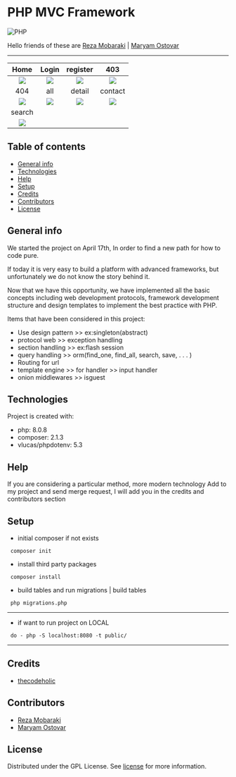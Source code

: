 # PHP MVC Framework


![PHP](default-pic.jpg)

Hello friends of these are [Reza Mobaraki](https://www.linkedin.com/in/reza-mobaraki/) | [Maryam Ostovar](https://www.linkedin.com/in/maryam-ostovar/)

---

Home                       |             Login          |           register       |            403           |
:-------------------------:|:-------------------------:|:-------------------------:|:-------------------------:
![](zz/home.png)  |  ![](zz/login.png) | ![](zz/register.png) |  ![](zz/403.png)
404                       |             all             |          detail          |         contact         |
![](zz/404.png) | ![](zz/all.png) | ![](zz/detail.png) |![](zz/contact.png)
|         search         |
![](zz/search.png) |


## Table of contents

* [General info](#General-info)
* [Technologies](#Technologies)
* [Help](#Help)
* [Setup](#Setup)
* [Credits](#credits)
* [Contributors](#Contributors)
* [License](#license)

## General info

We started the project on April 17th, In order to find a new path for how to code pure.

If today it is very easy to build a platform with advanced frameworks, but unfortunately we do not know the story behind it.

Now that we have this opportunity, we have implemented all the basic concepts including web development protocols, framework development structure and design templates to implement the best practice with PHP.

Items that have been considered in this project:
- Use design pattern >> ex:singleton(abstract)
- protocol web >> exception handling
- section handling >> ex:flash session
- query handling >> orm(find_one, find_all, search, save, . . . ) 
- Routing for url
- template engine >> for handler >> input handler
- onion middlewares >> isguest





## Technologies

Project is created with:

* php: 8.0.8
* composer: 2.1.3
* vlucas/phpdotenv: 5.3

## Help

If you are considering a particular method, more modern technology Add to my
project and send merge request, I will add you in the credits and contributors
section

## Setup

* initial composer if not exists
```shell
 composer init
```

* install third party packages
```shell
 composer install
```
* build tables and run migrations | build tables
```shell
 php migrations.php
```
---
* if want to run project on LOCAL 
```shell
 do - php -S localhost:8080 -t public/
```
---

## Credits

* [thecodeholic](https://github.com/thecodeholic)

## Contributors

* [Reza Mobaraki](https://github.com/rezamobaraki)
* [Maryam Ostovar](https://github.com/maryostovar)

## License

Distributed under the GPL License. See [license](LICENSE) for more information.

